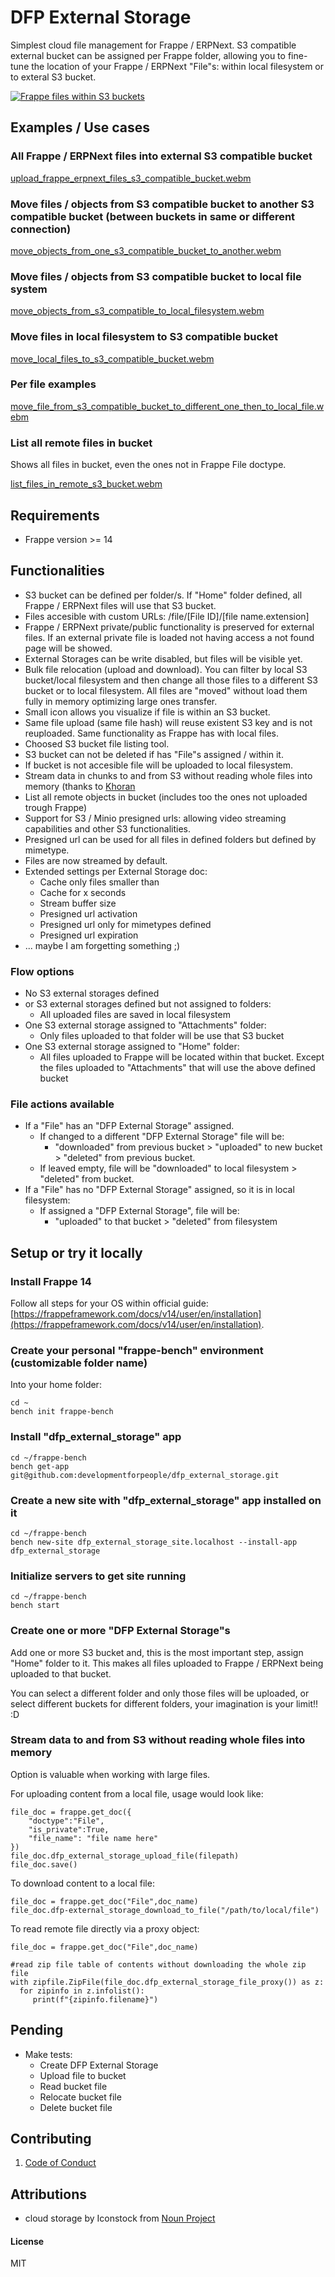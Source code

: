 # DFP External Storage

Simplest cloud file management for Frappe / ERPNext. S3 compatible external bucket can be assigned per Frappe folder, allowing you to fine-tune the location of your Frappe / ERPNext "File"s: within local filesystem or to exteral S3 bucket.

[![Frappe files within S3 buckets](/dfp_external_storage/public/image/demo.png)](https://www.youtube.com/embed/2uTnWZxhtug)


## Examples / Use cases

### All Frappe / ERPNext files into external S3 compatible bucket

[upload_frappe_erpnext_files_s3_compatible_bucket.webm](https://github.com/developmentforpeople/dfp_external_storage/assets/47140294/68592d26-4391-45fc-bd75-d4d5f06ce899)

### Move files / objects from S3 compatible bucket to another S3 compatible bucket (between buckets in same or different connection)

[move_objects_from_one_s3_compatible_bucket_to_another.webm](https://github.com/developmentforpeople/dfp_external_storage/assets/47140294/9c4d7197-d19e-422e-85a9-8af7725014f0)

### Move files / objects from S3 compatible bucket to local file system

[move_objects_from_s3_compatible_to_local_filesystem.webm](https://github.com/developmentforpeople/dfp_external_storage/assets/47140294/2d4eccf1-f7e2-4c89-9694-95ec36b6856d)

### Move files in local filesystem to S3 compatible bucket

[move_local_files_to_s3_compatible_bucket.webm](https://github.com/developmentforpeople/dfp_external_storage/assets/47140294/6a19d3b6-48c6-46a1-a08d-29d3555b4419)

### Per file examples

[move_file_from_s3_compatible_bucket_to_different_one_then_to_local_file.webm](https://github.com/developmentforpeople/dfp_external_storage/assets/47140294/1a4f216a-a6b4-4728-a27e-efdf4cbcf983)

### List all remote files in bucket

Shows all files in bucket, even the ones not in Frappe File doctype.

[list_files_in_remote_s3_bucket.webm](https://github.com/developmentforpeople/dfp_external_storage/assets/47140294/fbd38418-686e-45b4-b23b-048bed4d1143)


## Requirements

- Frappe version >= 14


## Functionalities

- S3 bucket can be defined per folder/s. If "Home" folder defined, all Frappe / ERPNext files will use that S3 bucket.
- Files accesible with custom URLs: /file/[File ID]/[file name.extension]
- Frappe / ERPNext private/public functionality is preserved for external files. If an external private file is loaded not having access a not found page will be showed.
- External Storages can be write disabled, but files will be visible yet.
- Bulk file relocation (upload and download). You can filter by local S3 bucket/local filesystem and then change all those files to a different S3 bucket or to local filesystem. All files are "moved" without load them fully in memory optimizing large ones transfer.
- Small icon allows you visualize if file is within an S3 bucket.
- Same file upload (same file hash) will reuse existent S3 key and is not reuploaded. Same functionality as Frappe has with local files.
- Choosed S3 bucket file listing tool.
- S3 bucket can not be deleted if has "File"s assigned / within it.
- If bucket is not accesible file will be uploaded to local filesystem.
- Stream data in chunks to and from S3 without reading whole files into memory (thanks to [Khoran](https://github.com/khoran)
- List all remote objects in bucket (includes too the ones not uploaded trough Frappe)
- Support for S3 / Minio presigned urls: allowing video streaming capabilities and other S3 functionalities.
- Presigned url can be used for all files in defined folders but defined by mimetype.
- Files are now streamed by default.
- Extended settings per External Storage doc:
	- Cache only files smaller than
	- Cache for x seconds
	- Stream buffer size
	- Presigned url activation
	- Presigned url only for mimetypes defined
	- Presigned url expiration
- ... maybe I am forgetting something ;)


### Flow options

- No S3 external storages defined
- or S3 external storages defined but not assigned to folders:
	- All uploaded files are saved in local filesystem
- One S3 external storage assigned to "Attachments" folder:
	- Only files uploaded to that folder will be use that S3 bucket
- One S3 external storage assigned to "Home" folder:
	- All files uploaded to Frappe will be located within that bucket. Except the files uploaded to "Attachments" that will use the above defined bucket


### File actions available

- If a "File" has an "DFP External Storage" assigned.
	- If changed to a different "DFP External Storage" file will be:
		- "downloaded" from previous bucket > "uploaded" to new bucket > "deleted" from previous bucket.
	- If leaved empty, file will be "downloaded" to local filesystem > "deleted" from bucket.
- If a "File" has no "DFP External Storage" assigned, so it is in local filesystem:
	- If assigned a "DFP External Storage", file will be:
		- "uploaded" to that bucket > "deleted" from filesystem


## Setup or try it locally

### Install Frappe 14
Follow all steps for your OS within official guide: [https://frappeframework.com/docs/v14/user/en/installation](https://frappeframework.com/docs/v14/user/en/installation).


### Create your personal "frappe-bench" environment (customizable folder name)

Into your home folder:

```
cd ~
bench init frappe-bench
```


### Install "dfp_external_storage" app

```
cd ~/frappe-bench
bench get-app git@github.com:developmentforpeople/dfp_external_storage.git
```


### Create a new site with "dfp_external_storage" app installed on it

```
cd ~/frappe-bench
bench new-site dfp_external_storage_site.localhost --install-app dfp_external_storage
```


### Initialize servers to get site running

```
cd ~/frappe-bench
bench start
```

### Create one or more "DFP External Storage"s

Add one or more S3 bucket and, this is the most important step, assign "Home" folder to it. This makes all files uploaded to Frappe / ERPNext being uploaded to that bucket.

You can select a different folder and only those files will be uploaded, or select different buckets for different folders, your imagination is your limit!! :D

### Stream data to and from S3 without reading whole files into memory

Option is valuable when working with large files.

For uploading content from a local file, usage would look like:
```
file_doc = frappe.get_doc({
    "doctype":"File",
    "is_private":True,
    "file_name": "file name here"
})
file_doc.dfp_external_storage_upload_file(filepath)
file_doc.save()
```

To download content to a local file:
```
file_doc = frappe.get_doc("File",doc_name)
file_doc.dfp-external_storage_download_to_file("/path/to/local/file")
```

To read remote file directly via a proxy object:
```
file_doc = frappe.get_doc("File",doc_name)

#read zip file table of contents without downloading the whole zip file
with zipfile.ZipFile(file_doc.dfp_external_storage_file_proxy()) as z:
  for zipinfo in z.infolist():
     print(f"{zipinfo.filename}")

```

## Pending

- Make tests:
	- Create DFP External Storage
	- Upload file to bucket
	- Read bucket file
	- Relocate bucket file
	- Delete bucket file


## Contributing

1. [Code of Conduct](CODE_OF_CONDUCT.md)


## Attributions

- cloud storage by Iconstock from [Noun Project](https://thenounproject.com/browse/icons/term/cloud-storage/)


#### License

MIT